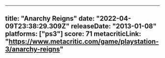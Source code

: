 
---
title: "Anarchy Reigns"
date: "2022-04-09T23:38:29.309Z"
releaseDate: "2013-01-08"
platforms: ["ps3"]
score: 71
metacriticLink: "https://www.metacritic.com/game/playstation-3/anarchy-reigns"
---
